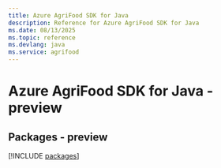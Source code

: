 ```yaml
---
title: Azure AgriFood SDK for Java
description: Reference for Azure AgriFood SDK for Java
ms.date: 08/13/2025
ms.topic: reference
ms.devlang: java
ms.service: agrifood
---
```

# Azure AgriFood SDK for Java - preview
## Packages - preview
[!INCLUDE [packages](agrifood-index.md)]